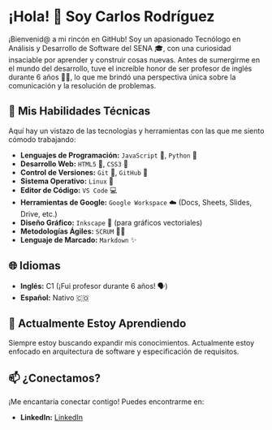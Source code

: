 # ¡Hola! 👋 Soy Carlos Rodríguez

¡Bienvenid@ a mi rincón en GitHub! Soy un apasionado Tecnólogo en Análisis y Desarrollo de Software del SENA 🎓, con una curiosidad insaciable por aprender y construir cosas nuevas. Antes de sumergirme en el mundo del desarrollo, tuve el increíble honor de ser profesor de inglés durante 6 años 👨‍🏫, lo que me brindó una perspectiva única sobre la comunicación y la resolución de problemas.

## 🚀 Mis Habilidades Técnicas

Aquí hay un vistazo de las tecnologías y herramientas con las que me siento cómodo trabajando:

* **Lenguajes de Programación:** `JavaScript` 💛, `Python` 🐍
* **Desarrollo Web:** `HTML5` 🧱, `CSS3` 🎨
* **Control de Versiones:** `Git` 🔧, `GitHub` 🐙
* **Sistema Operativo:** `Linux` 🐧
* **Editor de Código:** `VS Code` 💻
* **Herramientas de Google:** `Google Workspace` ☁️ (Docs, Sheets, Slides, Drive, etc.)
* **Diseño Gráfico:** `Inkscape` 🎨 (para gráficos vectoriales)
* **Metodologías Ágiles:** `SCRUM` 🏃‍♂️
* **Lenguaje de Marcado:** `Markdown` ✨

## 🌐 Idiomas

* **Inglés:** C1 (¡Fui profesor durante 6 años! 🗣️)
* **Español:** Nativo 🇨🇴

## 🌱 Actualmente Estoy Aprendiendo

Siempre estoy buscando expandir mis conocimientos. Actualmente estoy enfocado en arquitectura de software y especificación de requisitos.

## 📫 ¿Conectamos?

¡Me encantaría conectar contigo! Puedes encontrarme en:

* **LinkedIn:** [LinkedIn](https://www.linkedin.com/in/carlos-andres-rodr%C3%ADguez-ruiz-31b240369/)


